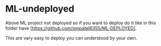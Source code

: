 # ML-undeployed

Above ML project not deployed so if you want to deploy do it like in this folder have [https://github.com/ompatel6355/ML-DEPLOYED].

This are vary easy to deploy you can understood by your own.
